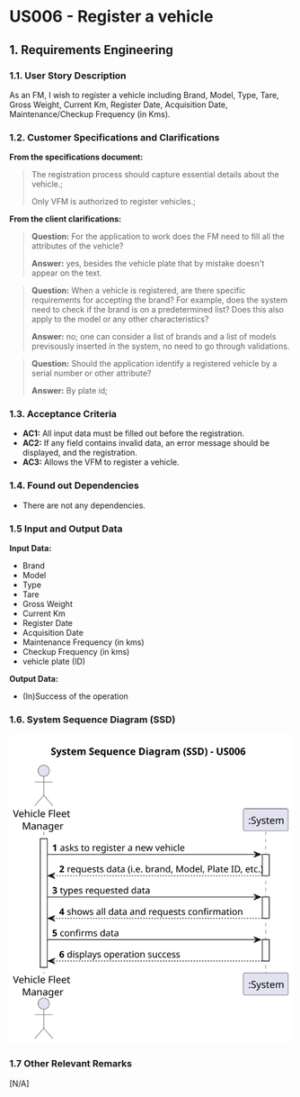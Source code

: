 # US006 - Register a vehicle


## 1. Requirements Engineering

### 1.1. User Story Description

As an FM, I wish to register a vehicle including Brand, Model, Type, Tare,
Gross Weight, Current Km, Register Date, Acquisition Date, Maintenance/Checkup Frequency (in Kms).

### 1.2. Customer Specifications and Clarifications 

**From the specifications document:**

>	The registration process should capture essential details about the vehicle.;
>
>   Only VFM is authorized to register vehicles.;

**From the client clarifications:**

> **Question:** For the application to work does the FM need to fill all the attributes of the vehicle?
>
> **Answer:** yes, besides the vehicle plate that by mistake doesn't appear on the text.

> **Question:** When a vehicle is registered, are there specific requirements for accepting the brand? For example, does the system need to check if the brand is on a predetermined list? Does this also apply to the model or any other characteristics?
>
> **Answer:** no; one can consider a list of brands and a list of models previsously inserted in the system, no need to go through validations.

> **Question:** Should the application identify a registered vehicle by a serial number or other attribute?
> 
> **Answer:** By plate id;

### 1.3. Acceptance Criteria

* **AC1:** All input data must be filled out before the registration.
* **AC2:** If any field contains invalid data, an error message should be displayed, and the registration. 
* **AC3:** Allows the VFM to register a vehicle.

### 1.4. Found out Dependencies

* There are not any dependencies.

### 1.5 Input and Output Data

**Input Data:**
  * Brand
  * Model
  * Type
  * Tare
  * Gross Weight
  * Current Km
  * Register Date
  * Acquisition Date
  * Maintenance Frequency (in kms)
  * Checkup Frequency (in kms)
  * vehicle plate (ID)

**Output Data:**
* (In)Success of the operation

### 1.6. System Sequence Diagram (SSD)

![System Sequence Diagram - Alternative One](svg/us006-system-sequence-diagram.svg)


### 1.7 Other Relevant Remarks
[N/A]